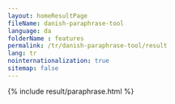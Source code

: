 ```yaml
---
layout: homeResultPage
fileName: danish-paraphrase-tool
language: da
folderName : features
permalink: /tr/danish-paraphrase-tool/result
lang: tr
nointernationalization: true
sitemap: false
---
```

{% include result/paraphrase.html %}

<script src="/js/result/paraprashing.js" data-foldername="{{page.folderName}}" data-lang="{{page.lang}}"></script>